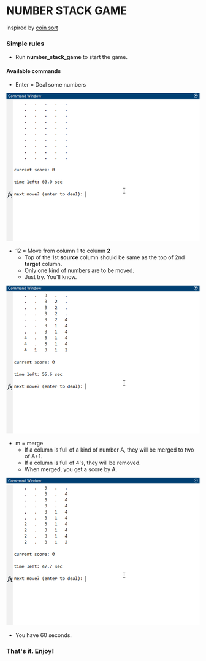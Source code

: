 # NUMBER STACK GAME

inspired by [coin sort](https://apps.apple.com/vg/app/coin-sort/id6446354191)

### Simple rules

* Run **number_stack_game** to start the game.

#### Available commands
* Enter = Deal some numbers

![](https://github.com/keizikang/lazymatlab/blob/master/number_stack_game/deal.gif?raw=true)

* 12 = Move from column **1** to column **2**
  * Top of the 1st **source** column should be same as the top of 2nd **target** column.
  * Only one kind of numbers are to be moved.
  * Just try. You'll know.

![](https://github.com/keizikang/lazymatlab/blob/master/number_stack_game/move.gif?raw=true)

* m = merge
   * If a column is full of a kind of number A, they will be merged to two of A+1.
  * If a column is full of 4's, they will be removed.
  * When merged, you get a score by A.

![](https://github.com/keizikang/lazymatlab/blob/master/number_stack_game/merge.gif?raw=true)


* You have 60 seconds.

### That's it. Enjoy!
